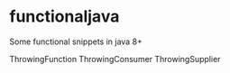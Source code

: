 # functionaljava
Some functional snippets in java 8+

ThrowingFunction
ThrowingConsumer
ThrowingSupplier
